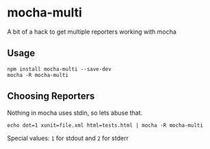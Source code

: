 mocha-multi
===========

A bit of a hack to get multiple reporters working with mocha

Usage
-----

    npm install mocha-multi --save-dev
    mocha -R mocha-multi

Choosing Reporters
------------------

Nothing in mocha uses stdin, so lets abuse that.

    echo dot=1 xunit=file.xml html=tests.html | mocha -R mocha-multi

Special values: `1` for stdout and `2` for stderr
